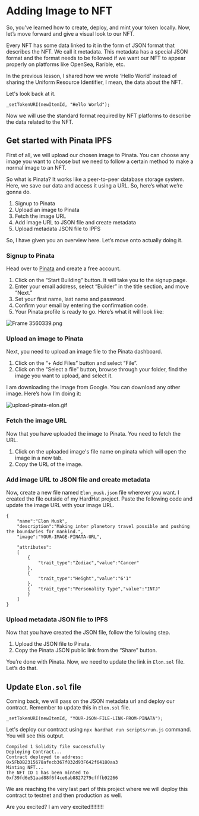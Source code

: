 # Adding Image to NFT

So, you’ve learned how to create, deploy, and mint your token locally. Now, let’s move forward and give a visual look to our NFT.

Every NFT has some data linked to it in the form of JSON format that describes the NFT. We call it metadata. This metadata has a special JSON format and the format needs to be followed if we want our NFT to appear properly on platforms like OpenSea, Rarible, etc.

In the previous lesson, I shared how we wrote ‘Hello World’ instead of sharing the Uniform Resource Identifier, I mean, the data about the NFT.

Let's look back at it.

```
_setTokenURI(newItemId, "Hello World");
```

Now we will use the standard format required by NFT platforms to describe the data related to the NFT.

## Get started with Pinata IPFS

First of all, we will upload our chosen image to Pinata. You can choose any image you want to choose but we need to follow a certain method to make a normal image to an NFT.

So what is Pinata? It works like a peer-to-peer database storage system. Here, we save our data and access it using a URL. So, here’s what we’re gonna do.

1. Signup to Pinata
2. Upload an image to Pinata
3. Fetch the image URL
4. Add image URL to JSON file and create metadata
5. Upload metadata JSON file to IPFS

So, I have given you an overview here. Let’s move onto actually doing it.

### Signup to Pinata

Head over to [Pinata](https://www.pinata.cloud/) and create a free account.

1. Click on the “Start Building” button. It will take you to the signup page.
2. Enter your email address, select “Builder” in the title section, and move “Next.”
3. Set your first name, last name and password.
4. Confirm your email by entering the confirmation code.
5. Your Pinata profile is ready to go. Here’s what it will look like:

![Frame 3560339.png](https://github.com/0xmetaschool/Learning-Projects/blob/Add-GIFs-DAO/assests_for_all/How%20to%20write%20a%20smart%20contract%20and%20mint%20Elon%20Musk%20NFT%20on%20OpenSea/Adding%20Image%20to%20NFT/Frame_3560339.png?raw=true)

### Upload an image to Pinata

Next, you need to upload an image file to the Pinata dashboard.

1. Click on the “+ Add Files” button and select “File”.
2. Click on the “Select a file” button, browse through your folder, find the image you want to upload, and select it.

I am downloading the image from Google. You can download any other image. Here’s how I’m doing it:

![upload-pinata-elon.gif](https://github.com/0xmetaschool/Learning-Projects/blob/Add-GIFs-DAO/assests_for_all/How%20to%20write%20a%20smart%20contract%20and%20mint%20Elon%20Musk%20NFT%20on%20OpenSea/Adding%20Image%20to%20NFT/upload-pinata-elon.gif?raw=true)

### Fetch the image URL

Now that you have uploaded the image to Pinata. You need to fetch the URL.

1. Click on the uploaded image's file name on pinata which will open the image in a new tab.
2. Copy the URL of the image.

### Add image URL to JSON file and create metadata

Now, create a new file named `Elon_musk.json` file wherever you want. I created the file outside of my HardHat project. Paste the following code and update the image URL with your image URL.

```
{
	"name":"Elon Musk",
	"description":"Making inter planetory travel possible and pushing the boundaries for mankind.",
	"image":"YOUR-IMAGE-PINATA-URL",

	"attributes":
	[
		{
			"trait_type":"Zodiac","value":"Cancer"
		},
		{
			"trait_type":"Height","value":"6'1"
		},
		{	"trait_type":"Personality Type","value":"INTJ"
		}
	]
}

```

### Upload metadata JSON file to IPFS

Now that you have created the JSON file, follow the following step.

1. Upload the JSON file to Pinata.
2. Copy the Pinata JSON public link from the “Share” button.

You’re done with Pinata. Now, we need to update the link in `Elon.sol` file. Let’s do that.

## Update `Elon.sol` file

Coming back, we will pass on the JSON metadata url and deploy our contract. Remember to update this in `Elon.sol` file.

```
_setTokenURI(newItemId, "YOUR-JSON-FILE-LINK-FROM-PINATA");
```

Let's deploy our contract using `npx hardhat run scripts/run.js` command. You will see this output.

```
Compiled 1 Solidity file successfully
Deploying Contract...
Contract deployed to address: 0x5FbDB2315678afecb367f032d93F642f64180aa3
Minting NFT...
The NFT ID 1 has been minted to 0xf39fd6e51aad88f6f4ce6ab8827279cfffb92266
```

We are reaching the very last part of this project where we will deploy this contract to testnet and then production as well.

Are you excited? I am very excited!!!!!!!!!
